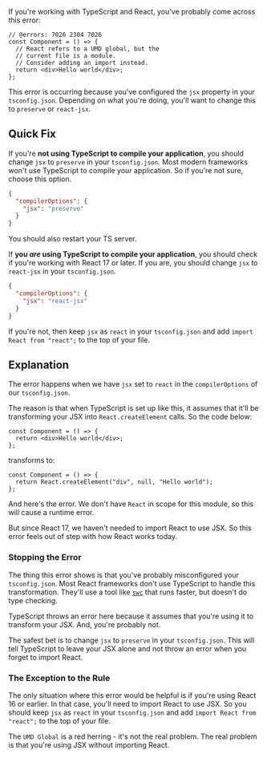 If you're working with TypeScript and React, you've probably come across this error:

```tsx twoslash
// @errors: 7026 2304 7026
const Component = () => {
  // React refers to a UMD global, but the
  // current file is a module.
  // Consider adding an import instead.
  return <div>Hello world</div>;
};
```

This error is occurring because you've configured the `jsx` property in your `tsconfig.json`. Depending on what you're doing, you'll want to change this to `preserve` or `react-jsx`.

## Quick Fix

If you're **not using TypeScript to compile your application**, you should change `jsx` to `preserve` in your `tsconfig.json`. Most modern frameworks won't use TypeScript to compile your application. So if you're not sure, choose this option.

```json
{
  "compilerOptions": {
    "jsx": "preserve"
  }
}
```

You should also restart your TS server.

If **you _are_ using TypeScript to compile your application**, you should check if you're working with React 17 or later. If you are, you should change `jsx` to `react-jsx` in your `tsconfig.json`.

```json
{
  "compilerOptions": {
    "jsx": "react-jsx"
  }
}
```

If you're not, then keep `jsx` as `react` in your `tsconfig.json` and add `import React from "react";` to the top of your file.

## Explanation

The error happens when we have `jsx` set to `react` in the `compilerOptions` of our `tsconfig.json`.

The reason is that when TypeScript is set up like this, it assumes that it'll be transforming your JSX into `React.createElement` calls. So the code below:

```tsx twoslash
const Component = () => {
  return <div>Hello world</div>;
};
```

transforms to:

```tsx twoslash
const Component = () => {
  return React.createElement("div", null, "Hello world");
};
```

And here's the error. We don't have `React` in scope for this module, so this will cause a runtime error.

But since React 17, we haven't needed to import React to use JSX. So this error feels out of step with how React works today.

### Stopping the Error

The thing this error shows is that you've probably misconfigured your `tsconfig.json`. Most React frameworks don't use TypeScript to handle this transformation. They'll use a tool like [`swc`](https://swc.rs/) that runs faster, but doesn't do type checking.

TypeScript throws an error here because it assumes that you're using it to transform your JSX. And, you're probably not.

The safest bet is to change `jsx` to `preserve` in your `tsconfig.json`. This will tell TypeScript to leave your JSX alone and not throw an error when you forget to import React.

### The Exception to the Rule

The only situation where this error would be helpful is if you're using React 16 or earlier. In that case, you'll need to import React to use JSX. So you should keep `jsx` as `react` in your `tsconfig.json` and add `import React from "react";` to the top of your file.

The `UMD Global` is a red herring - it's not the real problem. The real problem is that you're using JSX without importing React.
